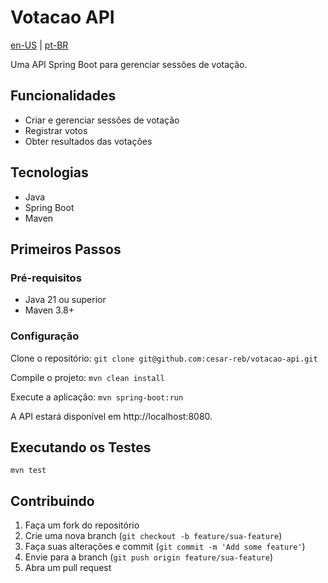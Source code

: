 # Votacao API

[en-US](README.md) | [pt-BR](README.pt-br.md)

Uma API Spring Boot para gerenciar sessões de votação.

## Funcionalidades

- Criar e gerenciar sessões de votação
- Registrar votos
- Obter resultados das votações

## Tecnologias

- Java
- Spring Boot
- Maven

## Primeiros Passos

### Pré-requisitos

- Java 21 ou superior
- Maven 3.8+

### Configuração

Clone o repositório:
```git clone git@github.com:cesar-reb/votacao-api.git```

Compile o projeto:
```mvn clean install```

Execute a aplicação:
```mvn spring-boot:run```

A API estará disponível em http://localhost:8080.

## Executando os Testes

```mvn test```

## Contribuindo

1. Faça um fork do repositório
2. Crie uma nova branch (`git checkout -b feature/sua-feature`)
3. Faça suas alterações e commit (`git commit -m 'Add some feature'`)
4. Envie para a branch (`git push origin feature/sua-feature`)
5. Abra um pull request